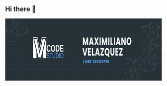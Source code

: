 ## Hi there 👋


<a target="_blank" align="center">
  <img align="center" top="500" height="200" width="full" alt="GIF" src="2.png">
</a>


